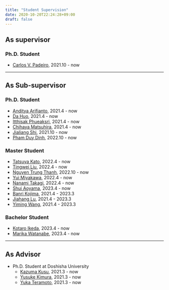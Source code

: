 ```yaml
---
title: "Student Supervision"
date: 2020-10-20T22:24:28+09:00
draft: false
---
```


## As supervisor

### Ph.D. Student
- [Carlos V. Padeiro](https://www.cs.is.i.nagoya-u.ac.jp/people/carlos-padeiro/), 2021.10 - now

----

## As Sub-supervisor

### Ph.D. Student
- [Anditya Arifianto](https://www.cs.is.i.nagoya-u.ac.jp/people/anditya-arifianto/), 2021.4 - now
- [Da Huo](https://www.cs.is.i.nagoya-u.ac.jp/people/da-huo/), 2021.4 - now
- [Itthisak Phueaksri](https://www.cs.is.i.nagoya-u.ac.jp/people/itthisak-phueaksri/), 2021.4 - now
- [Chihaya Matsuhira](https://www.cs.is.i.nagoya-u.ac.jp/people/chihaya-matsuhira/), 2021.4 - now
- [Jialiang Shi](https://www.cs.is.i.nagoya-u.ac.jp/people/jialiang-shi/), 2021.10 - now
- [Pham Duy Dinh](https://www.cs.is.i.nagoya-u.ac.jp/people/duy-dinh-pham/), 2022.10 - now

### Master Student
- [Tatsuya Kato](https://www.cs.is.i.nagoya-u.ac.jp/people/tatsuya-kato/), 2022.4 - now
- [Tingwei Liu](https://www.cs.is.i.nagoya-u.ac.jp/people/tingwei-liu/), 2022.4 - now
- [Nguyen Trung Thanh](https://www.cs.is.i.nagoya-u.ac.jp/people/truen-thanh-nguyen/), 2022.10 - now
- [Yui Miyakawa](https://www.cs.is.i.nagoya-u.ac.jp/people/yui-miyakawa/), 2022.4 - now
- [Nanami Takagi](https://www.cs.is.i.nagoya-u.ac.jp/people/nanami-takagi/), 2022.4 - now
- [Shui Aoyama](https://www.cs.is.i.nagoya-u.ac.jp/people/shui-aoyama/), 2023.4 - now
- [Banri Kojima](https://www.cs.is.i.nagoya-u.ac.jp/people/banri-kojima/), 2021.4 - 2023.3
- [Jiahang Lu](https://www.cs.is.i.nagoya-u.ac.jp/people/jiahang-lu/), 2021.4 - 2023.3
- [Yiming Wang](https://www.cs.is.i.nagoya-u.ac.jp/people/yiming-wang/), 2021.4 - 2023.3

### Bachelor Student
- [Kotaro Ikeda](https://www.cs.is.i.nagoya-u.ac.jp/people/kotaro-ikeda/), 2023.4 - now
- [Marika Watanabe](https://www.cs.is.i.nagoya-u.ac.jp/people/marika-watanabe/), 2023.4 - now

----

## As Advisor
- Ph.D. Student at Doshisha University
	- [Kazuma Kusu](https://www-mil.cis.doshisha.ac.jp/portfolio/kusu-kazuma/), 2021.3 - now
	- [Yusuke Kimura](https://www-mil.cis.doshisha.ac.jp/portfolio/kimura-yusuke/), 2021.3 - now
	- [Yuka Teramoto](https://www-mil.cis.doshisha.ac.jp/portfolio/teramoto-yuka/), 2021.3 - now



